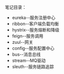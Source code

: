 笔记目录：

- eureka--服务注册中心
- ribbon--客户端负载均衡
- hystrix--服务熔断和降级
- feign--服务调用
- zuul--网关
- config--服务配置中心
- bus--消息总线
- stream--MQ驱动
- sleuth--服务链路追踪

